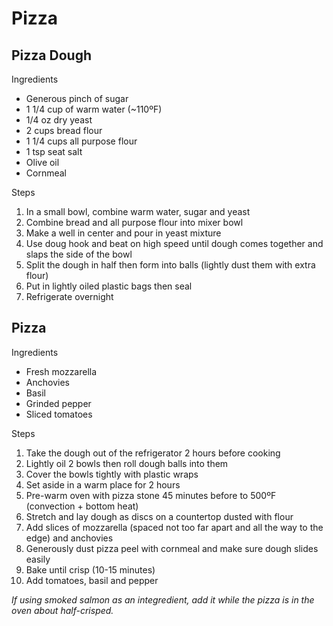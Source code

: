 Pizza
=====

Pizza Dough
-----------

Ingredients

* Generous pinch of sugar
* 1 1/4 cup of warm water (~110ºF)
* 1/4 oz dry yeast
* 2 cups bread flour
* 1 1/4 cups all purpose flour
* 1 tsp seat salt
* Olive oil
* Cornmeal

Steps

1. In a small bowl, combine warm water, sugar and yeast
2. Combine bread and all purpose flour into mixer bowl
3. Make a well in center and pour in yeast mixture
4. Use doug hook and beat on high speed until dough comes together and slaps the side of the bowl
5. Split the dough in half then form into balls (lightly dust them with extra flour)
6. Put in lightly oiled plastic bags then seal
7. Refrigerate overnight

Pizza
-----

Ingredients

* Fresh mozzarella
* Anchovies
* Basil
* Grinded pepper
* Sliced tomatoes

Steps

1. Take the dough out of the refrigerator 2 hours before cooking
2. Lightly oil 2 bowls then roll dough balls into them
3. Cover the bowls tightly with plastic wraps
4. Set aside in a warm place for 2 hours
5. Pre-warm oven with pizza stone 45 minutes before to 500ºF (convection + bottom heat)
6. Stretch and lay dough as discs on a countertop dusted with flour
7. Add slices of mozzarella (spaced not too far apart and all the way to the edge) and anchovies
8. Generously dust pizza peel with cornmeal and make sure dough slides easily
9. Bake until crisp (10-15 minutes)
10. Add tomatoes, basil and pepper

*If using smoked salmon as an integredient, add it while the pizza is in the oven about half-crisped.*
